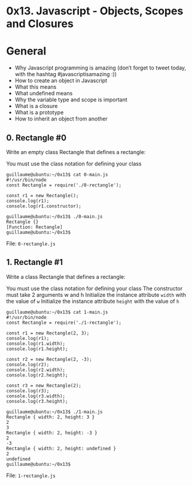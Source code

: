 # 0x13. Javascript - Objects, Scopes and Closures

# General
* Why Javascript programming is amazing (don’t forget to tweet today, with the hashtag #javascriptisamazing :))
* How to create an object in Javascript
* What this means
* What undefined means
* Why the variable type and scope is important
* What is a closure
* What is a prototype
* How to inherit an object from another

## 0. Rectangle #0
Write an empty class Rectangle that defines a rectangle:

You must use the class notation for defining your class

    guillaume@ubuntu:~/0x13$ cat 0-main.js
    #!/usr/bin/node
    const Rectangle = require('./0-rectangle');

    const r1 = new Rectangle();
    console.log(r1);
    console.log(r1.constructor);

    guillaume@ubuntu:~/0x13$ ./0-main.js
    Rectangle {}
    [Function: Rectangle]
    guillaume@ubuntu:~/0x13$

File: `0-rectangle.js`

## 1. Rectangle #1
Write a class Rectangle that defines a rectangle:

You must use the class notation for defining your class
The constructor must take 2 arguments w and h
Initialize the instance attribute `width` with the value of `w`
Initialize the instance attribute `height` with the value of `h`

    guillaume@ubuntu:~/0x13$ cat 1-main.js
    #!/usr/bin/node
    const Rectangle = require('./1-rectangle');

    const r1 = new Rectangle(2, 3);
    console.log(r1);
    console.log(r1.width);
    console.log(r1.height);

    const r2 = new Rectangle(2, -3);
    console.log(r2);
    console.log(r2.width);
    console.log(r2.height);

    const r3 = new Rectangle(2);
    console.log(r3);
    console.log(r3.width);
    console.log(r3.height);

    guillaume@ubuntu:~/0x13$ ./1-main.js
    Rectangle { width: 2, height: 3 }
    2
    3
    Rectangle { width: 2, height: -3 }
    2
    -3
    Rectangle { width: 2, height: undefined }
    2
    undefined
    guillaume@ubuntu:~/0x13$

File: `1-rectangle.js`